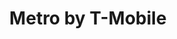 ---
title: "Metro by T-Mobile"
url: /chicago/metro-by-t-mobile-south-halsted-street/
shop: Handy
---